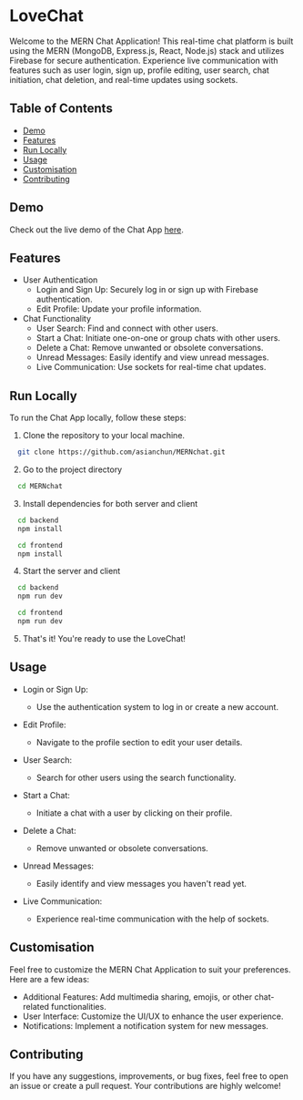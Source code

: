 # LoveChat

Welcome to the MERN Chat Application! This real-time chat platform is built using the MERN (MongoDB, Express.js, React, Node.js) stack and utilizes Firebase for secure authentication. Experience live communication with features such as user login, sign up, profile editing, user search, chat initiation, chat deletion, and real-time updates using sockets.

## Table of Contents

- [Demo](#demo)
- [Features](#features)
- [Run Locally](#run-locally)
- [Usage](#usage)
- [Customisation](#customisation)
- [Contributing](#contributing)

## Demo

Check out the live demo of the Chat App [here](#).

## Features

- User Authentication
  - Login and Sign Up: Securely log in or sign up with Firebase authentication.
  - Edit Profile: Update your profile information.
- Chat Functionality
  - User Search: Find and connect with other users.
  - Start a Chat: Initiate one-on-one or group chats with other users.
  - Delete a Chat: Remove unwanted or obsolete conversations.
  - Unread Messages: Easily identify and view unread messages.
  - Live Communication: Use sockets for real-time chat updates.

## Run Locally

To run the Chat App locally, follow these steps:

1. Clone the repository to your local machine.

```bash
  git clone https://github.com/asianchun/MERNchat.git
```

2. Go to the project directory

```bash
  cd MERNchat
```

3. Install dependencies for both server and client

```bash
  cd backend
  npm install

  cd frontend
  npm install
```

4. Start the server and client

```bash
  cd backend
  npm run dev

  cd frontend
  npm run dev
```

5. That's it! You're ready to use the LoveChat!

## Usage

- Login or Sign Up:

  - Use the authentication system to log in or create a new account.

- Edit Profile:

  - Navigate to the profile section to edit your user details.

- User Search:

  - Search for other users using the search functionality.

- Start a Chat:

  - Initiate a chat with a user by clicking on their profile.

- Delete a Chat:

  - Remove unwanted or obsolete conversations.

- Unread Messages:

  - Easily identify and view messages you haven't read yet.

- Live Communication:
  - Experience real-time communication with the help of sockets.

## Customisation

Feel free to customize the MERN Chat Application to suit your preferences. Here are a few ideas:

- Additional Features: Add multimedia sharing, emojis, or other chat-related functionalities.
- User Interface: Customize the UI/UX to enhance the user experience.
- Notifications: Implement a notification system for new messages.

## Contributing

If you have any suggestions, improvements, or bug fixes, feel free to open an issue or create a pull request. Your contributions are highly welcome!
